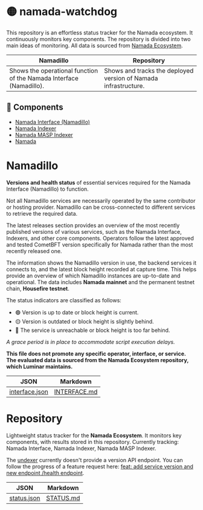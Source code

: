 # 🟡 namada-watchdog
This repository is an effortless status tracker for the Namada ecosystem. It continuously monitors key components. The repository is divided into two main ideas of monitoring. All data is sourced from [Namada Ecosystem](https://github.com/Luminara-Hub/namada-ecosystem/).

| Namadillo | Repository |
|-|-|
| Shows the operational function of the Namada Interface (Namadillo). | Shows and tracks the deployed version of Namada infrastructure. |

## 📖 Components
- [Namada Interface (Namadillo)](https://github.com/anoma/namada-interface)
- [Namada Indexer](https://github.com/anoma/namada-indexer)
- [Namada MASP Indexer](https://github.com/anoma/namada-masp-indexer)
- [Namada](https://github.com/anoma/namada)

# Namadillo

**Versions and health status** of essential services required for the Namada Interface (Namadillo) to function.  

Not all Namadillo services are necessarily operated by the same contributor or hosting provider. Namadillo can be cross-connected to different services to retrieve the required data.

The latest releases section provides an overview of the most recently published versions of various services, such as the Namada Interface, Indexers, and other core components. Operators follow the latest approved and tested CometBFT version specifically for Namada rather than the most recently released one.  

The information shows the Namadillo version in use, the backend services it connects to, and the latest block height recorded at capture time. This helps provide an overview of which Namadillo instances are up-to-date and operational. The data includes **Namada mainnet** and the permanent testnet chain, **Housefire testnet**.  

The status indicators are classified as follows:
- 🟢 Version is up to date or block height is current.
- 🟡 Version is outdated or block height is slightly behind.
- 🔴  The service is unreachable or block height is too far behind.

*A grace period is in place to accommodate script execution delays.*

**This file does not promote any specific operator, interface, or service. The evaluated data is sourced from the Namada Ecosystem repository, which Luminar maintains.**

| JSON | Markdown |
|-|-|
| [interface.json](interface.json) | [INTERFACE.md](INTERFACE.md) |  

# Repository
Lightweight status tracker for the **Namada Ecosystem**. It monitors key components, with results stored in this repository. Currently tracking: Namada Interface, Namada Indexer, Namada MASP Indexer.

The [undexer](https://github.com/hackbg/undexer) currently doesn't provide a version API endpoint. You can follow the progress of a feature request here: [feat: add service version and new endpoint /health endpoint](https://github.com/hackbg/undexer/issues/19).

| JSON | Markdown |
|-|-|
| [status.json](status.json) | [STATUS.md](STATUS.md) |  
